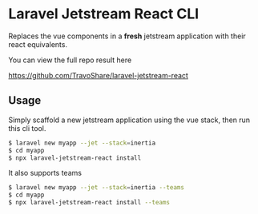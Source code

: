 # Laravel Jetstream React CLI

Replaces the vue components in a **fresh** jetstream application with their react equivalents.

You can view the full repo result here

https://github.com/TravoShare/laravel-jetstream-react

## Usage

Simply scaffold a new jetstream application using the vue stack, then run this cli tool.

```bash
$ laravel new myapp --jet --stack=inertia
$ cd myapp
$ npx laravel-jetstream-react install
```

It also supports teams

```bash
$ laravel new myapp --jet --stack=inertia --teams
$ cd myapp
$ npx laravel-jetstream-react install --teams
```
